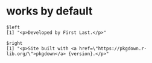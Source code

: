 # works by default

    $left
    [1] "<p>Developed by First Last.</p>"
    
    $right
    [1] "<p>Site built with <a href=\"https://pkgdown.r-lib.org/\">pkgdown</a> {version}.</p>"
    

